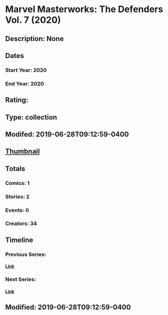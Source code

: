 # Marvel Masterworks: The Defenders Vol. 7 (2020)
## Description: None
## Dates
### Start Year: 2020
### End Year: 2020
## Rating: 
## Type: collection
## Modifed: 2019-06-28T09:12:59-0400
## [Thumbnail](http://i.annihil.us/u/prod/marvel/i/mg/b/40/image_not_available.jpg)
## Totals
### Comics: 1
### Stories: 2
### Events: 0
### Creators: 34
## Timeline
### Previous Series: 
#### [Link]()
### Next Series: 
#### [Link]()
## Modified: 2019-06-28T09:12:59-0400